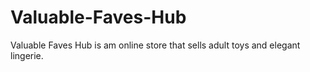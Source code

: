 # Valuable-Faves-Hub
Valuable Faves Hub is am online store that sells adult toys and elegant lingerie.
